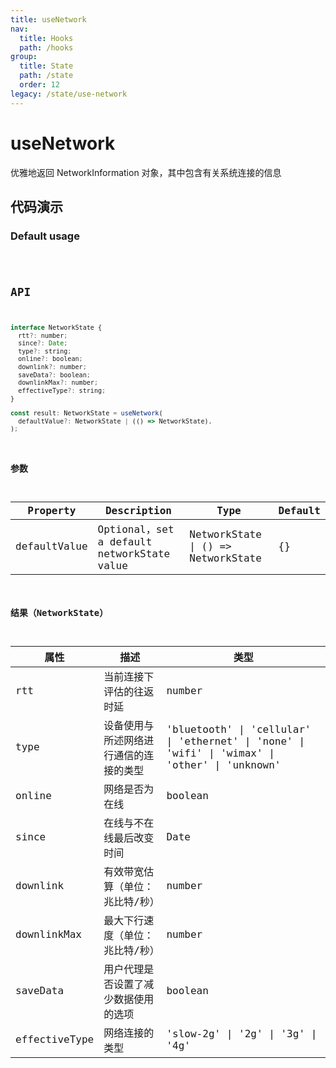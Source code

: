 ```yaml
---
title: useNetwork
nav:
  title: Hooks
  path: /hooks
group:
  title: State
  path: /state
  order: 12
legacy: /state/use-network
---
```


# useNetwork

优雅地返回 NetworkInformation 对象，其中包含有关系统连接的信息

## 代码演示

### Default usage

<code src="./demo/demo1.tsx" />

## API

```javascript
interface NetworkState {
  rtt?: number;
  since?: Date;
  type?: string;
  online?: boolean;
  downlink?: number;
  saveData?: boolean;
  downlinkMax?: number;
  effectiveType?: string;
}

const result: NetworkState = useNetwork(
  defaultValue?: NetworkState | (() => NetworkState),
);
```

### 参数

| Property | Description                                 | Type                   | Default |
|---------|----------------------------------------------|------------------------|--------|
| defaultValue | Optional，set a default networkState value  | NetworkState \| () => NetworkState | {} |

### 结果（NetworkState）

| 属性 | 描述                                         | 类型                 |
|----------|--------------------------------------|----------------------|
| rtt  | 当前连接下评估的往返时延 | number |
| type  | 设备使用与所述网络进行通信的连接的类型 | 'bluetooth' \| 'cellular' \| 'ethernet' \| 'none' \| 'wifi' \| 'wimax' \| 'other' \| 'unknown' |
| online  | 网络是否为在线 | boolean |
| since  | 在线与不在线最后改变时间 | Date |
| downlink  | 有效带宽估算（单位：兆比特/秒） | number |
| downlinkMax  | 最大下行速度（单位：兆比特/秒） | number |
| saveData  | 用户代理是否设置了减少数据使用的选项 | boolean  |
| effectiveType  | 网络连接的类型 | 'slow-2g' \| '2g' \| '3g' \| '4g'  |



